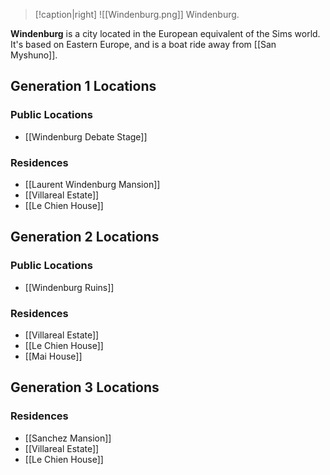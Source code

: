 > [!caption|right]
> ![[Windenburg.png]] 
> Windenburg.

**Windenburg** is a city located in the European equivalent of the Sims world. It's based on Eastern Europe, and is a boat ride away from [[San Myshuno]].

## Generation 1 Locations
### Public Locations
- [[Windenburg Debate Stage]]
### Residences
- [[Laurent Windenburg Mansion]]
- [[Villareal Estate]]
- [[Le Chien House]]

## Generation 2 Locations
### Public Locations
- [[Windenburg Ruins]]
### Residences
- [[Villareal Estate]]
- [[Le Chien House]]
- [[Mai House]]

## Generation 3 Locations
### Residences
- [[Sanchez Mansion]]
- [[Villareal Estate]]
- [[Le Chien House]]